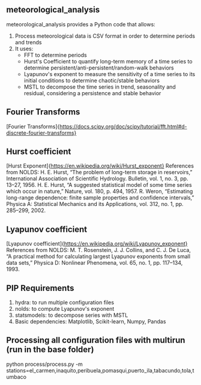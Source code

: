 ## meteorological_analysis
meteorological_analysis provides a Python code that allows:
1. Process meteorological data is CSV format in order to determine periods and trends
2. It uses:
   - FFT to determine periods
   - Hurst's Coefficient to quantify long-term memory of a time series to determine persistent/anti-persistent/random-walk behaviors
   - Lyapunov's exponent to measure the sensitivity of a time series to its initial conditions to determine chaotic/stable behaviors
   - MSTL to decompose the time series in trend, seasonality and residual, considering a persistence and stable behavior 

## Fourier Transforms
[Fourier Transforms]{https://docs.scipy.org/doc/scipy/tutorial/fft.html#d-discrete-fourier-transforms}

## Hurst coefficient
[Hurst Exponent]{https://en.wikipedia.org/wiki/Hurst_exponent}
References from NOLDS:
    H. E. Hurst, “The problem of long-term storage in reservoirs,”
       International Association of Scientific Hydrology. Bulletin, vol. 1,
       no. 3, pp. 13–27, 1956.
    H. E. Hurst, “A suggested statistical model of some time series
       which occur in nature,” Nature, vol. 180, p. 494, 1957.
    R. Weron, “Estimating long-range dependence: finite sample
       properties and confidence intervals,” Physica A: Statistical Mechanics
       and its Applications, vol. 312, no. 1, pp. 285–299, 2002.

## Lyapunov coefficient
[Lyapunov coefficient]{https://en.wikipedia.org/wiki/Lyapunov_exponent}
References from NOLDS:
    M. T. Rosenstein, J. J. Collins, and C. J. De Luca,
       “A practical method for calculating largest Lyapunov exponents from
       small data sets,” Physica D: Nonlinear Phenomena, vol. 65, no. 1,
       pp. 117–134, 1993.

## PIP Requirements
1. hydra: to run multiple configuration files
2. nolds: to compute Lyapunov's exponent
3. statsmodels: to decompose series with MSTL
4. Basic dependencies: Matplotlib, Scikit-learn, Numpy, Pandas 

## Processing all configuration files with multirun (run in the base folder)
python process/process.py -m stations=el_carmen,inaquito,peribuela,pomasqui,puerto_ila,tabacundo,tola,tumbaco